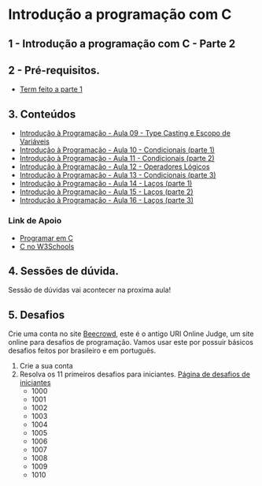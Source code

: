 # Introdução a programação com C 

## 1 - Introdução a programação com C - Parte 2

## 2 - Pré-requisitos. 
- [Term feito a parte 1](https://github.com/douglasfernandesjr/UniMais1Code6g2/blob/main/Aula/C/Introducao_programacao_C.md)

## 3. Conteúdos

- [Introdução à Programação - Aula 09 - Type Casting e Escopo de Variáveis](https://www.youtube.com/watch?v=moAc2-kC-zc&list=PL_JAaU8k6DQWsh1mt8vwpP8YsH6Xhgq2N&index=9)
- [Introdução à Programação - Aula 10 - Condicionais (parte 1)](https://www.youtube.com/watch?v=ir8kSlda7VU&list=PL_JAaU8k6DQWsh1mt8vwpP8YsH6Xhgq2N&index=10)
- [Introdução à Programação - Aula 11 - Condicionais (parte 2)](https://www.youtube.com/watch?v=LKOgwmmzOmw&list=PL_JAaU8k6DQWsh1mt8vwpP8YsH6Xhgq2N&index=11)
- [Introdução à Programação - Aula 12 - Operadores Lógicos](https://www.youtube.com/watch?v=8ARO9QrXhXI&list=PL_JAaU8k6DQWsh1mt8vwpP8YsH6Xhgq2N&index=12)
- [Introdução à Programação - Aula 13 - Condicionais (parte 3)](https://www.youtube.com/watch?v=4zwCdHnxmXU&list=PL_JAaU8k6DQWsh1mt8vwpP8YsH6Xhgq2N&index=13)
- [Introdução à Programação - Aula 14 - Laços (parte 1)](https://www.youtube.com/watch?v=xbo-iIYAsis&list=PL_JAaU8k6DQWsh1mt8vwpP8YsH6Xhgq2N&index=14)
- [Introdução à Programação - Aula 15 - Laços (parte 2)](https://www.youtube.com/watch?v=8paHwOWvxko&list=PL_JAaU8k6DQWsh1mt8vwpP8YsH6Xhgq2N&index=15)
- [Introdução à Programação - Aula 16 - Laços (parte 3)](https://www.youtube.com/watch?v=VbYOt_Ocy-E&list=PL_JAaU8k6DQWsh1mt8vwpP8YsH6Xhgq2N&index=16)

### Link de Apoio
- [Programar em C](https://pt.wikihow.com/Programar-em-C)
- [C no W3Schools](https://www.w3schools.in/c-tutorial/)

## 4. Sessões de dúvida.

Sessão de dúvidas vai acontecer na proxima aula!

## 5. Desafios

Crie uma conta no site [Beecrowd](https://www.beecrowd.com.br/judge/pt/login), este é o antigo URI Online Judge, um site online para desafios de programação. Vamos usar este por possuir básicos desafios feitos por brasileiro e em português.

1. Crie a sua conta
2. Resolva os 11 primeiros desafios para iniciantes. [Página de desafios de iniciantes](https://www.beecrowd.com.br/judge/pt/problems/index/1)
    - 1000
    - 1001
    - 1002
    - 1003
    - 1004
    - 1005
    - 1006
    - 1007
    - 1008
    - 1009
    - 1010


